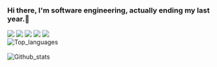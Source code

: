 ### Hi there, I'm software engineering, actually ending my last year.👋


<img src= "https://img.shields.io/badge/-JAVASCRIPT-F7DF1E?logo=javascript&logoColor=fff"/> <img src = "https://img.shields.io/badge/-REACT-61DAFB?logo=react&logoColor=fff"/> <img src = "https://img.shields.io/badge/-CSS-1572B6?logo=css&logoColor=fff"/> <img src ="https://img.shields.io/badge/-HTML-E34F26?logo=html&logoColor=fff"/> <img src="https://img.shields.io/badge/-C++-00599C?logo=c++&logoColor=fff"/>
<br>
![Top_languages](https://github-readme-stats.vercel.app/api/top-langs/?username=judaaaron&layout=compact&langs_count=8&theme=dark)
<br>
<br>
![Github_stats](https://github-readme-stats.vercel.app/api?username=judaaaron&show_icons=true&theme=dark)
<!--
**judaaaron/judaaaron** is a ✨ _special_ ✨ repository because its `README.md` (this file) appears on your GitHub profile.

Here are some ideas to get you started:

- 🔭 I’m currently working on ...
- 🌱 I’m currently learning ...
- 👯 I’m looking to collaborate on ...
- 🤔 I’m looking for help with ...
- 💬 Ask me about ...
- 📫 How to reach me: ...
- 😄 Pronouns: ...
- ⚡ Fun fact: ...
-->


